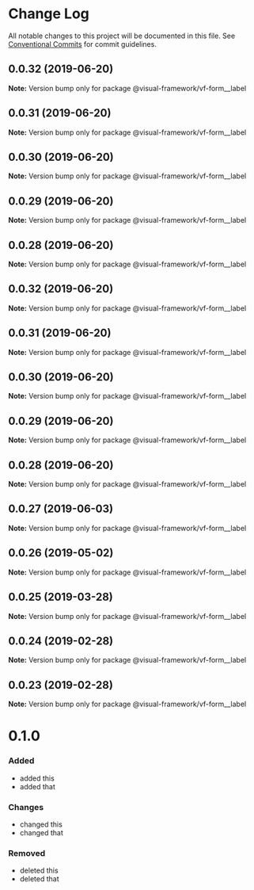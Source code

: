 # Change Log

All notable changes to this project will be documented in this file.
See [Conventional Commits](https://conventionalcommits.org) for commit guidelines.

## 0.0.32 (2019-06-20)

**Note:** Version bump only for package @visual-framework/vf-form__label





## 0.0.31 (2019-06-20)

**Note:** Version bump only for package @visual-framework/vf-form__label





## 0.0.30 (2019-06-20)

**Note:** Version bump only for package @visual-framework/vf-form__label





## 0.0.29 (2019-06-20)

**Note:** Version bump only for package @visual-framework/vf-form__label





## 0.0.28 (2019-06-20)

**Note:** Version bump only for package @visual-framework/vf-form__label





## 0.0.32 (2019-06-20)

**Note:** Version bump only for package @visual-framework/vf-form__label





## 0.0.31 (2019-06-20)

**Note:** Version bump only for package @visual-framework/vf-form__label





## 0.0.30 (2019-06-20)

**Note:** Version bump only for package @visual-framework/vf-form__label





## 0.0.29 (2019-06-20)

**Note:** Version bump only for package @visual-framework/vf-form__label





## 0.0.28 (2019-06-20)

**Note:** Version bump only for package @visual-framework/vf-form__label





## 0.0.27 (2019-06-03)

**Note:** Version bump only for package @visual-framework/vf-form__label





## 0.0.26 (2019-05-02)

**Note:** Version bump only for package @visual-framework/vf-form__label





## 0.0.25 (2019-03-28)

**Note:** Version bump only for package @visual-framework/vf-form__label





## 0.0.24 (2019-02-28)

**Note:** Version bump only for package @visual-framework/vf-form__label





## 0.0.23 (2019-02-28)

**Note:** Version bump only for package @visual-framework/vf-form__label





# 0.1.0

### Added
- added this
- added that

### Changes

- changed this
- changed that

### Removed

- deleted this
- deleted that
